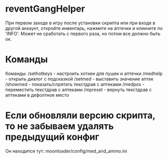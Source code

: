 # reventGangHelper
При первом заходе в игру после установки скрипта или при входе в другой аккаунт, откройте инвентарь, 
нажмите на аптечки и кликните по 'INFO'. Может не сработать с первого раза, но потом все должно быть ок.
# Команды 
Команды:
/sethotkeys - настроить хоткеи для пушек и аптечки
/medhelp - открыть диалог с подсказкой
/setmed - выставить значение аптек
/showmed - показать/спрятать текстдрав с аптеками
/medpos - переместить текстдрав с аптеками
/mpreset - вернуть текстдрав с аптеками в дефолтное место
# Если обновляли версию скрипта, то не забываем удалять предыдущий конфиг
Он находится тут: moonloader/config/med_and_ammo.ini
